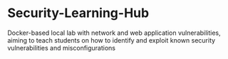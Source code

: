 # Security-Learning-Hub
Docker-based local lab with network and web application vulnerabilities, aiming to teach students on how to identify and exploit known security vulnerabilities and misconfigurations